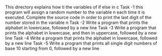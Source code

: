 This directory explains how ti the variables of if else in c
Task -1 this program will assign a random number to the variable n each time it is executed. Complete the source code in order to print the last digit of the number stored in the variable n
Task -2 Write a program that prints the alphabet in lowercase, followed by a new line
Task -3 Write a program that prints the alphabet in lowercase, and then in uppercase, followed by a new line
Task -4 Write a program that prints the alphabet in lowercase, followed by a new line
Task -5 Write a program that prints all single digit numbers of base 10 starting from 0, followed by a new line

